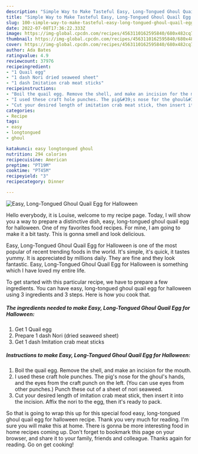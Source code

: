 ```yaml
---
description: "Simple Way to Make Tasteful Easy, Long-Tongued Ghoul Quail Egg for Halloween"
title: "Simple Way to Make Tasteful Easy, Long-Tongued Ghoul Quail Egg for Halloween"
slug: 100-simple-way-to-make-tasteful-easy-long-tongued-ghoul-quail-egg-for-halloween
date: 2022-07-08T17:36:22.333Z
image: https://img-global.cpcdn.com/recipes/4563110162595840/680x482cq70/easy-long-tongued-ghoul-quail-egg-for-halloween-recipe-main-photo.jpg
thumbnail: https://img-global.cpcdn.com/recipes/4563110162595840/680x482cq70/easy-long-tongued-ghoul-quail-egg-for-halloween-recipe-main-photo.jpg
cover: https://img-global.cpcdn.com/recipes/4563110162595840/680x482cq70/easy-long-tongued-ghoul-quail-egg-for-halloween-recipe-main-photo.jpg
author: Ada Bates
ratingvalue: 4.9
reviewcount: 37976
recipeingredient:
- "1 Quail egg"
- "1 dash Nori dried seaweed sheet"
- "1 dash Imitation crab meat sticks"
recipeinstructions:
- "Boil the quail egg. Remove the shell, and make an incision for the mouth."
- "I used these craft hole punches. The pig&#39;s nose for the ghoul&#39;s hands, and the eyes from the craft punch on the left. (You can use eyes from other punches.) Punch these out of a sheet of nori seaweed."
- "Cut your desired length of imitation crab meat stick, then insert it into the incision. Affix the nori to the egg, then it&#39;s ready to pack."
categories:
- Recipe
tags:
- easy
- longtongued
- ghoul

katakunci: easy longtongued ghoul 
nutrition: 294 calories
recipecuisine: American
preptime: "PT19M"
cooktime: "PT45M"
recipeyield: "3"
recipecategory: Dinner

---
```



![Easy, Long-Tongued Ghoul Quail Egg for Halloween](https://img-global.cpcdn.com/recipes/4563110162595840/680x482cq70/easy-long-tongued-ghoul-quail-egg-for-halloween-recipe-main-photo.jpg)

Hello everybody, it is Louise, welcome to my recipe page. Today, I will show you a way to prepare a distinctive dish, easy, long-tongued ghoul quail egg for halloween. One of my favorites food recipes. For mine, I am going to make it a bit tasty. This is gonna smell and look delicious.



Easy, Long-Tongued Ghoul Quail Egg for Halloween is one of the most popular of recent trending foods in the world. It's simple, it's quick, it tastes yummy. It is appreciated by millions daily. They are fine and they look fantastic. Easy, Long-Tongued Ghoul Quail Egg for Halloween is something which I have loved my entire life.


To get started with this particular recipe, we have to prepare a few ingredients. You can have easy, long-tongued ghoul quail egg for halloween using 3 ingredients and 3 steps. Here is how you cook that.

<!--inarticleads1-->

##### The ingredients needed to make Easy, Long-Tongued Ghoul Quail Egg for Halloween:

1. Get 1 Quail egg
1. Prepare 1 dash Nori (dried seaweed sheet)
1. Get 1 dash Imitation crab meat sticks




<!--inarticleads2-->

##### Instructions to make Easy, Long-Tongued Ghoul Quail Egg for Halloween:

1. Boil the quail egg. Remove the shell, and make an incision for the mouth.
1. I used these craft hole punches. The pig&#39;s nose for the ghoul&#39;s hands, and the eyes from the craft punch on the left. (You can use eyes from other punches.) Punch these out of a sheet of nori seaweed.
1. Cut your desired length of imitation crab meat stick, then insert it into the incision. Affix the nori to the egg, then it&#39;s ready to pack.




So that is going to wrap this up for this special food easy, long-tongued ghoul quail egg for halloween recipe. Thank you very much for reading. I'm sure you will make this at home. There is gonna be more interesting food in home recipes coming up. Don't forget to bookmark this page on your browser, and share it to your family, friends and colleague. Thanks again for reading. Go on get cooking!

